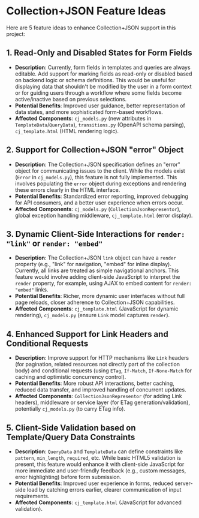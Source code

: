 # Collection+JSON Feature Ideas

Here are 5 feature ideas to enhance Collection+JSON support in this project:

## 1. Read-Only and Disabled States for Form Fields

*   **Description**: Currently, form fields in templates and queries are always editable. Add support for marking fields as read-only or disabled based on backend logic or schema definitions. This would be useful for displaying data that shouldn't be modified by the user in a form context or for guiding users through a workflow where some fields become active/inactive based on previous selections.
*   **Potential Benefits**: Improved user guidance, better representation of data states, and more sophisticated form-based workflows.
*   **Affected Components**: `cj_models.py` (new attributes in `TemplateData`/`QueryData`), `transitions.py` (OpenAPI schema parsing), `cj_template.html` (HTML rendering logic).

## 2. Support for Collection+JSON "error" Object

*   **Description**: The Collection+JSON specification defines an "error" object for communicating issues to the client. While the models exist (`Error` in `cj_models.py`), this feature is not fully implemented. This involves populating the `error` object during exceptions and rendering these errors clearly in the HTML interface.
*   **Potential Benefits**: Standardized error reporting, improved debugging for API consumers, and a better user experience when errors occur.
*   **Affected Components**: `cj_models.py` (`CollectionJsonRepresentor`), global exception handling middleware, `cj_template.html` (error display).

## 3. Dynamic Client-Side Interactions for `render: "link"` or `render: "embed"`

*   **Description**: The Collection+JSON `link` object can have a `render` property (e.g., "link" for navigation, "embed" for inline display). Currently, all links are treated as simple navigational anchors. This feature would involve adding client-side JavaScript to interpret the `render` property, for example, using AJAX to embed content for `render: "embed"` links.
*   **Potential Benefits**: Richer, more dynamic user interfaces without full page reloads, closer adherence to Collection+JSON capabilities.
*   **Affected Components**: `cj_template.html` (JavaScript for dynamic rendering), `cj_models.py` (ensure `Link` model captures `render`).

## 4. Enhanced Support for Link Headers and Conditional Requests

*   **Description**: Improve support for HTTP mechanisms like `Link` headers (for pagination, related resources not directly part of the collection body) and conditional requests (using `ETag`, `If-Match`, `If-None-Match` for caching and optimistic concurrency control).
*   **Potential Benefits**: More robust API interactions, better caching, reduced data transfer, and improved handling of concurrent updates.
*   **Affected Components**: `CollectionJsonRepresentor` (for adding Link headers), middleware or service layer (for ETag generation/validation), potentially `cj_models.py` (to carry ETag info).

## 5. Client-Side Validation based on Template/Query Data Constraints

*   **Description**: `QueryData` and `TemplateData` can define constraints like `pattern`, `min_length`, `required`, etc. While basic HTML5 validation is present, this feature would enhance it with client-side JavaScript for more immediate and user-friendly feedback (e.g., custom messages, error highlighting) before form submission.
*   **Potential Benefits**: Improved user experience in forms, reduced server-side load by catching errors earlier, clearer communication of input requirements.
*   **Affected Components**: `cj_template.html` (JavaScript for advanced validation).
